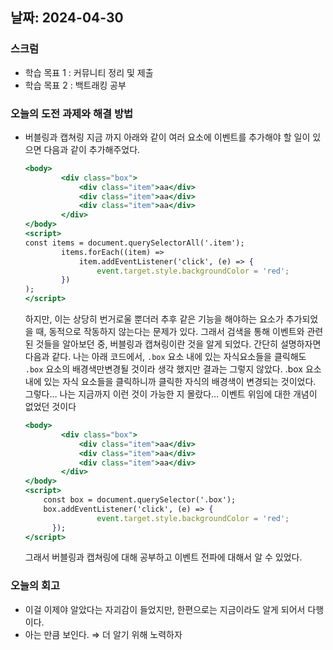 ## 날짜: 2024-04-30

### 스크럼

-   학습 목표 1 : 커뮤니티 정리 및 제출
-   학습 목표 2 : 백트래킹 공부

### 오늘의 도전 과제와 해결 방법

-   버블링과 캡쳐링
    지금 까지 아래와 같이 여러 요소에 이벤트를 추가해야 할 일이 있으면 다음과 같이 추가해주었다.
    ```jsx
    <body>
            <div class="box">
                <div class="item">aa</div>
                <div class="item">aa</div>
                <div class="item">aa</div>
            </div>
    </body>
    <script>
    const items = document.querySelectorAll('.item');
            items.forEach((item) =>
                item.addEventListener('click', (e) => {
                    event.target.style.backgroundColor = 'red';
            })
    );
    </script>
    ```
    하지만, 이는 상당히 번거로울 뿐더러 추후 같은 기능을 해야하는 요소가 추가되었을 때, 동적으로 작동하지 않는다는 문제가 있다.
    그래서 검색을 통해 이벤트와 관련된 것들을 알아보던 중, 버블링과 캡쳐링이란 것을 알게 되었다.
    간단히 설명하자면 다음과 같다.
    나는 아래 코드에서, `.box` 요소 내에 있는 자식요소들을 클릭해도 `.box` 요소의 배경색만변경될 것이라 생각 했지만 결과는 그렇지 않았다.
    .box 요소내에 있는 자식 요소들을 클릭하니까 클릭한 자식의 배경색이 변경되는 것이었다.
    그렇다… 나는 지금까지 이런 것이 가능한 지 몰랐다… 이벤트 위임에 대한 개념이 없었던 것이다
    ```jsx
    <body>
            <div class="box">
                <div class="item">aa</div>
                <div class="item">aa</div>
                <div class="item">aa</div>
            </div>
    </body>
    <script>
        const box = document.querySelector('.box');
        box.addEventListener('click', (e) => {
                    event.target.style.backgroundColor = 'red';
    	  });
    </script>
    ```
    그래서 버블링과 캡쳐링에 대해 공부하고 이벤트 전파에 대해서 알 수 있었다.

### 오늘의 회고

-   이걸 이제야 알았다는 자괴감이 들었지만, 한편으로는 지금이라도 알게 되어서 다행이다.
-   아는 만큼 보인다. ⇒ 더 알기 위해 노력하자
